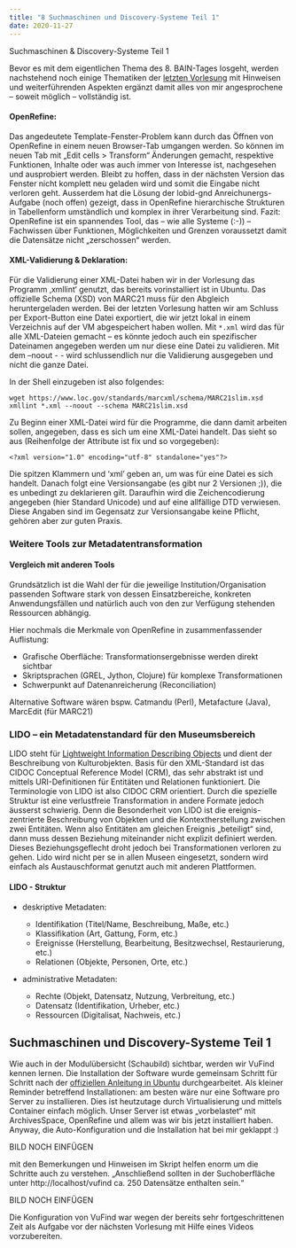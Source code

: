 ```yaml
---
title: "8 Suchmaschinen und Discovery-Systeme Teil 1"
date: 2020-11-27
---
```

Suchmaschinen & Discovery-Systeme Teil 1

Bevor es mit dem eigentlichen Thema des 8. BAIN-Tages losgeht, werden nachstehend noch einige Thematiken der [letzten Vorlesung](https://gins-ctrl.github.io/Lerntagebuch_HS20/2020/11/20/7-Metadaten-modellieren-und-Schnittstellen-nutzen-Teil-2.html) mit Hinweisen und weiterführenden Aspekten ergänzt damit alles von mir angesprochene – soweit möglich – vollständig ist. 

#### OpenRefine: 
Das angedeutete Template-Fenster-Problem kann durch das Öffnen von OpenRefine in einem neuen Browser-Tab umgangen werden. So können im neuen Tab mit „Edit cells > Transform“ Änderungen gemacht, respektive Funktionen, Inhalte oder was auch immer von Interesse ist, nachgesehen und ausprobiert werden. Bleibt zu hoffen, dass in der nächsten Version das Fenster nicht komplett neu geladen wird und somit die Eingabe nicht verloren geht. 
Ausserdem hat die Lösung der lobid-gnd Anreichunergs-Aufgabe (noch offen) gezeigt, dass in OpenRefine hierarchische Strukturen in Tabellenform umständlich und komplex in ihrer Verarbeitung sind. 
Fazit: OpenRefine ist ein spannendes Tool, das – wie alle Systeme (:-)) – Fachwissen über Funktionen, Möglichkeiten und Grenzen voraussetzt damit die Datensätze nicht „zerschossen“ werden.

#### XML-Validierung & Deklaration:
Für die Validierung einer XML-Datei haben wir in der Vorlesung das Programm ‚xmllint‘ genutzt, das bereits vorinstalliert ist in Ubuntu.  Das offizielle Schema (XSD) von MARC21 muss für den Abgleich heruntergeladen werden. Bei der letzten Vorlesung hatten wir am Schluss per Export-Button eine Datei exportiert, die wir jetzt lokal in einem Verzeichnis auf der VM abgespeichert haben wollen. Mit ```*.xml``` wird das für alle XML-Dateien gemacht – es könnte jedoch auch ein spezifischer Dateinamen angegeben werden um nur diese eine Datei zu validieren. Mit dem –noout - - wird schlussendlich nur die Validierung ausgegeben und nicht die ganze Datei.

In der Shell einzugeben ist also folgendes:
```
wget https://www.loc.gov/standards/marcxml/schema/MARC21slim.xsd
xmllint *.xml --noout --schema MARC21slim.xsd 
```
Zu Beginn einer XML-Datei wird für die Programme, die dann damit arbeiten sollen, angegeben, dass es sich um eine XML-Datei handelt. Das sieht so aus (Reihenfolge der Attribute ist fix und so vorgegeben): 

``` <?xml version="1.0" encoding="utf-8" standalone="yes"?> ```

Die spitzen Klammern und ‘xml’ geben an, um was für eine Datei es sich handelt. Danach folgt eine Versionsangabe (es gibt nur 2 Versionen ;)), die es unbedingt zu deklarieren gilt. Daraufhin wird die Zeichencodierung angegeben (hier Standard Unicode) und auf eine allfällige DTD verwiesen. Diese Angaben sind im Gegensatz zur Versionsangabe keine Pflicht, gehören aber zur guten Praxis.

### Weitere Tools zur Metadatentransformation
#### Vergleich mit anderen Tools
Grundsätzlich ist die Wahl der für die jeweilige Institution/Organisation passenden Software stark von dessen Einsatzbereiche, konkreten Anwendungsfällen und natürlich auch von den zur Verfügung stehenden Ressourcen abhängig.

Hier nochmals die Merkmale von OpenRefine in zusammenfassender Auflistung:
+ Grafische Oberfläche: Transformationsergebnisse werden direkt sichtbar
+ Skriptsprachen (GREL, Jython, Clojure) für komplexe Transformationen
+ Schwerpunkt auf Datenanreicherung (Reconciliation)

Alternative Software wären bspw. Catmandu (Perl), Metafacture (Java), MarcEdit (für MARC21)

### LIDO – ein Metadatenstandard für den Museumsbereich
LIDO steht für [Lightweight Information Describing Objects](http://cidoc.mini.icom.museum/working-groups/lido/what-is-lido/) und dient der Beschreibung von Kulturobjekten. Basis für den XML-Standard ist das CIDOC Conceptual Reference Model (CRM), das sehr abstrakt ist und mittels URI-Definitionen für Entitäten und Relationen funktioniert. Die Terminologie von LIDO ist also CIDOC CRM orientiert. Durch die spezielle Struktur ist eine verlustfreie Transformation in andere Formate jedoch äusserst schwierig. Denn die Besonderheit von LIDO ist die ereignis-zentrierte Beschreibung von Objekten und die Kontextherstellung zwischen zwei Entitäten. Wenn also Entitäten am gleichen Ereignis „beteiligt“ sind, dann muss dessen Beziehung miteinander nicht explizit definiert werden. Dieses Beziehungsgeflecht droht jedoch bei Transformationen verloren zu gehen. Lido wird nicht per se in allen Museen eingesetzt, sondern wird einfach als Austauschformat genutzt auch mit anderen Plattformen.

#### LIDO - Struktur
+ deskriptive Metadaten:
  + Identifikation (Titel/Name, Beschreibung, Maße, etc.)
  + Klassifikation (Art, Gattung, Form, etc.)
  + Ereignisse (Herstellung, Bearbeitung, Besitzwechsel, Restaurierung, etc.)
  + Relationen (Objekte, Personen, Orte, etc.)
 
+ administrative Metadaten:
  + Rechte (Objekt, Datensatz, Nutzung, Verbreitung, etc.)
  + Datensatz (Identifikation, Urheber, etc.)
  + Ressourcen (Digitalisat, Nachweis, etc.)

## Suchmaschinen und Discovery-Systeme Teil 1
Wie auch in der Modulübersicht (Schaubild) sichtbar, werden wir VuFind kennen lernen. Die Installation der Software wurde gemeinsam Schritt für Schritt nach der [offiziellen Anleitung in Ubuntu](https://vufind.org/wiki/installation:ubuntu) durchgearbeitet. 
Als kleiner Reminder betreffend Installationen: am besten wäre nur eine Software pro Server zu installieren. Dies ist heutzutage durch Virtualisierung und mittels Container einfach möglich. Unser Server ist etwas „vorbelastet“ mit ArchivesSpace, OpenRefine und allem was wir bis jetzt installiert haben. Anyway, die Auto-Konfiguration und die Installation hat bei mir geklappt :)

BILD NOCH EINFÜGEN

 mit den Bemerkungen und Hinweisen im Skript helfen enorm um die Schritte auch zu verstehen.
„Anschließend sollten in der Suchoberfläche unter http://localhost/vufind ca. 250 Datensätze enthalten sein.“ 

BILD NOCH EINFÜGEN

Die Konfiguration von VuFind war wegen der bereits sehr fortgeschrittenen Zeit als Aufgabe vor der nächsten Vorlesung mit Hilfe eines Videos vorzubereiten. 
